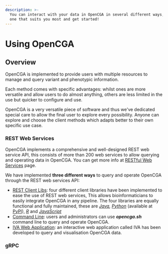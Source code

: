 ```yaml
---
description: >-
  You can interact with your data in OpenCGA in several different ways, find the
  one that suits you most and get started!
---
```


# Using OpenCGA

## Overview <a id="UsingOpenCGA-RESTfulWebServices"></a>

OpenCGA is implemented to provide users with multiple resources to manage and query variant and phenotypic information. 

Each method comes with specific advantages: whilst ones are more versatile and allow users to do almost anything, others are less limited in the use but quicker to configure and use. 

OpenCGA is a very versatile piece of software and thus we've dedicated special care to allow the final user to explore every possibility. Anyone can explore and choose the client methods which adapts better to their own specific use case.

### REST Web Services

OpenCGA implements a comprehensive and well-designed REST web service API, this consists of more than 200 web services to allow querying and operating data in OpenCGA. You can get more info at [RESTful Web Services](http://docs.opencb.org/display/opencga/RESTful+Web+Services) page.

We have implemented **three different ways** to query and operate OpenCGA through the REST web services API:

* [REST Client Libs](http://docs.opencb.org/display/opencga/RESTful+Web+Services#RESTfulWebServices-ClientLibraries): four different client libraries have been implemented to ease the use of REST web services, This allows bioinformaticians to easily integrate OpenCGA in any pipeline. The four libraries are equally functional and fully maintained, these are [_Java_](http://docs.opencb.org/display/opencga/Java)_,_ [_Python_](http://docs.opencb.org/display/opencga/Python) \(available at [PyPI](https://pypi.org/project/pyopencga/)\), [_R_](http://docs.opencb.org/display/opencga/R) and [_JavaScript_](http://docs.opencb.org/display/opencga/JavaScript)
* [Command Line](http://docs.opencb.org/display/opencga/Command+Line): users and administrators can use _**opencga.sh**_ command line to query and operate OpenCGA. 
* [IVA Web Application](http://docs.opencb.org/display/opencga/IVA+Web+App): an interactive web application called IVA has been developed to query and visualisation OpenCGA data.

### gRPC



